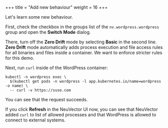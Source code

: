 +++
title = "Add new behaviour"
weight = 16
+++

Let's learn some new behaviour.

First, check the checkbox in the groups list of the `nv.wordpress.wordpress` group and open the **Switch Mode** dialog.

There, turn off the **Zero Drift** mode by selecting **Basic** in the second line. **Zero Drift** mode automatically adds process execution and file access rules for all binaries and files inside a container. We want to enforce stricter rules for this demo.

Next, run `curl` inside of the WordPress container:

```ctr:kubernetes01
kubectl -n wordpress exec \
  $(kubectl get pods -n wordpress -l app.kubernetes.io/name=wordpress -o name) \
  -- curl -v https://suse.com
```

You can see that the request succeeds.

If you click **Refresh** in the NeuVector UI now, you can see that NeuVector added `curl` to list of allowed processes and that WordPress is allowed to connect to external systems.

